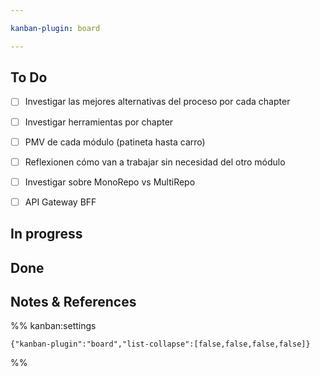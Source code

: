 ```yaml
---

kanban-plugin: board

---
```


## To Do

- [ ] Investigar las mejores alternativas del proceso por cada chapter
- [ ] Investigar herramientas por chapter
- [ ] PMV de cada módulo (patineta hasta carro)
- [ ] Reflexionen cómo van a trabajar sin necesidad del otro módulo
- [ ] Investigar sobre MonoRepo vs MultiRepo
- [ ] API Gateway BFF


## In progress



## Done



## Notes & References





%% kanban:settings
```
{"kanban-plugin":"board","list-collapse":[false,false,false,false]}
```
%%